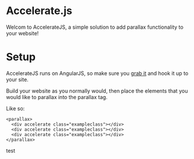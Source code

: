 Accelerate.js
=============

Welcom to AccelerateJS, a simple solution to add parallax functionality to your website!

Setup
=====

AccelerateJS runs on AngularJS, so make sure you [grab it](https://angularjs.org) and hook it up to your site. 

Build your website as you normally would, then place the elements that you would like to parallax into the parallax tag.

Like so:
```
<parallax>
  <div accelerate class="exampleclass"></div>
  <div accelerate class="exampleclass"></div>
  <div accelerate class="exampleclass"></div>
</parallax>
```


test

